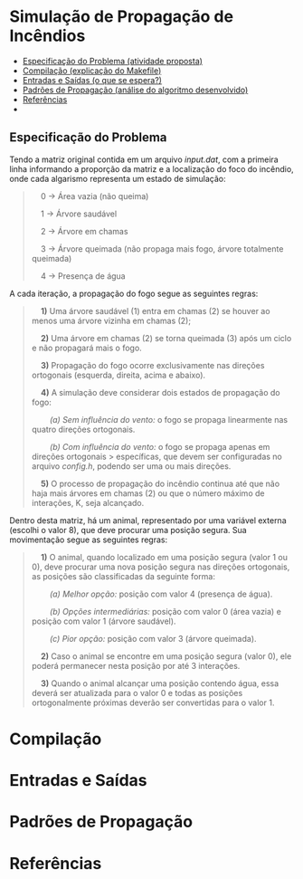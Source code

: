 # Simulação de Propagação de Incêndios
- [Especificação do Problema (atividade proposta)](#especificacao-do-problema)
- [Compilação (explicação do Makefile)](#compilacao)
- [Entradas e Saídas (o que se espera?)](#entradas-e-saidas)
- [Padrões de Propagação (análise do algoritmo desenvolvido)](#padroes-de-propagacao)
- [Referências](#referencias)
- 
## Especificação do Problema
Tendo a matriz original contida em um arquivo *input.dat*, com a primeira linha informando a proporção da matriz e a localização do foco do incêndio, onde cada algarismo representa um estado de simulação:

>  &nbsp;&nbsp;&nbsp;&nbsp;0 -> Área vazia (não queima)
> 
>  &nbsp;&nbsp;&nbsp;&nbsp;1 -> Árvore saudável 
> 
>  &nbsp;&nbsp;&nbsp;&nbsp;2 -> Árvore em chamas
> 
>  &nbsp;&nbsp;&nbsp;&nbsp;3 -> Árvore queimada (não propaga mais fogo, árvore totalmente queimada)
> 
>  &nbsp;&nbsp;&nbsp;&nbsp;4 -> Presença de água

A cada iteração, a propagação do fogo segue as seguintes regras:

> &nbsp;&nbsp;&nbsp;&nbsp;**1)** Uma árvore saudável (1) entra em chamas (2) se houver ao menos uma árvore
vizinha em chamas (2);
>  
> &nbsp;&nbsp;&nbsp;&nbsp;**2)** Uma árvore em chamas (2) se torna queimada (3) após um ciclo e não propagará mais o fogo.
> 
> &nbsp;&nbsp;&nbsp;&nbsp;**3)** Propagação do fogo ocorre exclusivamente nas direções ortogonais (esquerda, direita,
acima e abaixo).
> 
> &nbsp;&nbsp;&nbsp;&nbsp;**4)** A simulação deve considerar dois estados de propagação do fogo:
>  
> &nbsp;&nbsp;&nbsp;&nbsp;&nbsp;&nbsp;&nbsp;&nbsp;*(a) Sem influência do vento:* o fogo se propaga linearmente nas quatro direções ortogonais.
> 
> &nbsp;&nbsp;&nbsp;&nbsp;&nbsp;&nbsp;&nbsp;&nbsp;*(b) Com influência do vento:* o fogo se propaga apenas em direções ortogonais > específicas, que devem ser configuradas no arquivo *config.h*, podendo ser uma ou mais direções.
> 
> &nbsp;&nbsp;&nbsp;&nbsp;**5)** O processo de propagação do incêndio continua até que não haja mais árvores em
chamas (2) ou que o número máximo de interações, K, seja alcançado.
> 
Dentro desta matriz, há um animal, representado por uma variável externa (escolhi o valor 8), que deve procurar uma posição segura. Sua movimentação segue as seguintes regras:
>  &nbsp;&nbsp;&nbsp;&nbsp;**1)** O animal, quando localizado em uma posição segura (valor 1 ou 0), deve procurar uma nova posição segura nas direções ortogonais, as posições são classificadas da seguinte forma:
>
>  &nbsp;&nbsp;&nbsp;&nbsp;&nbsp;&nbsp;&nbsp;&nbsp;*(a) Melhor opção:* posição com valor 4 (presença de água).
>
>  &nbsp;&nbsp;&nbsp;&nbsp;&nbsp;&nbsp;&nbsp;&nbsp;*(b) Opções intermediárias:* posição com valor 0 (área vazia) e posição com valor 1 (árvore saudável).
>
>  &nbsp;&nbsp;&nbsp;&nbsp;&nbsp;&nbsp;&nbsp;&nbsp;*(c) Pior opção:* posição com valor 3 (árvore queimada).
>
> &nbsp;&nbsp;&nbsp;&nbsp;**2)** Caso o animal se encontre em uma posição segura (valor 0), ele poderá permanecer
nesta posição por até 3 interações.
>
> &nbsp;&nbsp;&nbsp;&nbsp;**3)** Quando o animal alcançar uma posição contendo água, essa deverá ser atualizada para o valor 0 e todas as posições ortogonalmente próximas deverão ser convertidas para o valor 1.

# Compilação
# Entradas e Saídas
# Padrões de Propagação
# Referências
